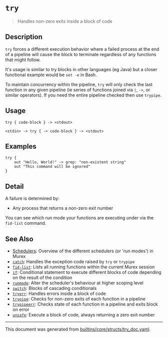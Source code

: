 # `try`

> Handles non-zero exits inside a block of code

## Description

`try` forces a different execution behavior where a failed process at the end
of a pipeline will cause the block to terminate regardless of any functions that
might follow.

It's usage is similar to try blocks in other languages (eg Java) but a closer
functional example would be `set -e` in Bash.

To maintain concurrency within the pipeline, `try` will only check the last
function in any given pipeline (ie series of functions joined via `|`, `->`, or
similar operators). If you need the entire pipeline checked then use `trypipe`.

## Usage

```
try { code-block } -> <stdout>

<stdin> -> try { -> code-block } -> <stdout>
```

## Examples

```
try {
    out "Hello, World!" -> grep: "non-existent string"
    out "This command will be ignored"
}
```

## Detail

A failure is determined by:

* Any process that returns a non-zero exit number

You can see which run mode your functions are executing under via the `fid-list`
command.

## See Also

* [Schedulers](../user-guide/schedulers.md):
  Overview of the different schedulers (or 'run modes') in Murex
* [`catch`](../commands/catch.md):
  Handles the exception code raised by `try` or `trypipe`
* [`fid-list`](../commands/fid-list.md):
  Lists all running functions within the current Murex session
* [`if`](../commands/if.md):
  Conditional statement to execute different blocks of code depending on the result of the condition
* [`runmode`](../commands/runmode.md):
  Alter the scheduler's behaviour at higher scoping level
* [`switch`](../commands/switch.md):
  Blocks of cascading conditionals
* [`tryerr`](../commands/tryerr.md):
  Handles errors inside a block of code
* [`trypipe`](../commands/trypipe.md):
  Checks for non-zero exits of each function in a pipeline
* [`trypipeerr`](../commands/trypipeerr.md):
  Checks state of each function in a pipeline and exits block on error
* [`unsafe`](../commands/unsafe.md):
  Execute a block of code, always returning a zero exit number

<hr/>

This document was generated from [builtins/core/structs/try_doc.yaml](https://github.com/lmorg/murex/blob/master/builtins/core/structs/try_doc.yaml).